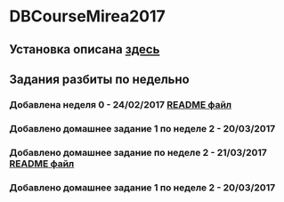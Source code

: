 # DBCourseMirea2017

## Установка описана [здесь](https://github.com/bakanchevn/DBCourseMirea2017/blob/master/Installation.md)

## Задания разбиты по недельно
### Добавлена неделя 0 - 24/02/2017 [README файл](https://github.com/bakanchevn/DBCourseMirea2017/blob/master/%D0%9D%D0%B5%D0%B4%D0%B5%D0%BB%D1%8F%200/README.md)

### Добавлено домашнее задание 1 по неделе 2 - 20/03/2017 

### Добавлено домашнее задание по неделе 2 - 21/03/2017 [README файл](https://github.com/bakanchevn/DBCourseMirea2017/blob/hw2/%D0%9D%D0%B5%D0%B4%D0%B5%D0%BB%D1%8F%202/%D0%94%D0%BE%D0%BC%D0%B0%D1%88%D0%BD%D0%B5%D0%B5%20%D0%B7%D0%B0%D0%B4%D0%B0%D0%BD%D0%B8%D0%B5/README.md)

### Добавлено домашнее задание 1 по неделе 2 - 20/03/2017 
